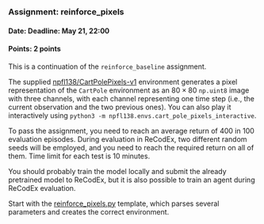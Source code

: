 ### Assignment: reinforce_pixels
#### Date: Deadline: May 21, 22:00
#### Points: 2 points

This is a continuation of the `reinforce_baseline` assignment.

The supplied [npfl138/CartPolePixels-v1](https://github.com/ufal/npfl138/blob/master/labs/npfl138/envs/cart_pole_pixels.py)
environment generates a pixel representation of the `CartPole` environment
as an $80×80$ `np.uint8` image with three channels, with each channel representing one time step
(i.e., the current observation and the two previous ones). You can also
play it interactively using `python3 -m npfl138.envs.cart_pole_pixels_interactive`.

To pass the assignment, you need to reach an average return of 400 in 100
evaluation episodes. During evaluation in ReCodEx, two different random seeds
will be employed, and you need to reach the required return on all of them. Time
limit for each test is 10 minutes.

You should probably train the model locally and submit the already pretrained
model to ReCodEx, but it is also possible to train an agent during ReCodEx
evaluation.

Start with the
[reinforce_pixels.py](https://github.com/ufal/npfl138/tree/master/labs/11/reinforce_pixels.py)
template, which parses several parameters and creates the correct environment.
